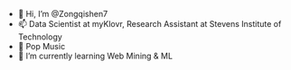 - 👋 Hi, I’m @Zongqishen7
- 📫 Data Scientist at myKlovr, Research Assistant at Stevens Institute of Technology
- 👀 Pop Music
- 🌱 I’m currently learning Web Mining & ML

<!---
Zongqishen7/Zongqishen7 is a ✨ special ✨ repository because its `README.md` (this file) appears on your GitHub profile.
You can click the Preview link to take a look at your changes.
--->

